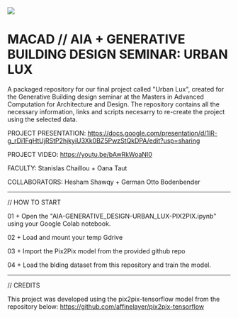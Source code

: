 <img src="./AIA-GEN DESIGN-URBAN LUX-SCIENTIFIC POSTER.jpg">

# MACAD // AIA + GENERATIVE BUILDING DESIGN SEMINAR: URBAN LUX
A packaged repository for our final project called "Urban Lux", created for the Generative Building design seminar at the Masters in Advanced Computation for Architecture and Design.
The repository contains all the necessary information, links and scripts necesarry to re-create the project using the selected data.


PROJECT PRESENTATION: https://docs.google.com/presentation/d/1lR-g_rDi1FqHtUjRStP2hjkyiU3Xk0BZ5PwzStQkDPA/edit?usp=sharing

PROJECT VIDEO: https://youtu.be/bAwRkWoaNI0

FACULTY: Stanislas Chaillou + Oana Taut

COLLABORATORS: Hesham Shawqy + German Otto Bodenbender


-----------------------------------------

// HOW TO START

01 + Open the "AIA-GENERATIVE_DESIGN-URBAN_LUX-PIX2PIX.ipynb" using your Google Colab notebook.

02 + Load and mount your temp Gdrive 

03 + Import the Pix2Pix model from the provided github repo

04 + Load the blding dataset from this repository and train the model.


-----------------------------------------

// CREDITS

This project was developed using the pix2pix-tensorflow model from the repository below:
https://github.com/affinelayer/pix2pix-tensorflow
